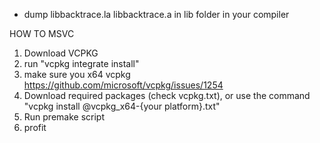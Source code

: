 - dump libbacktrace.la libbacktrace.a in lib folder in your compiler

HOW TO MSVC 
1) Download VCPKG
2) run "vcpkg integrate install"
3) make sure you x64 vcpkg https://github.com/microsoft/vcpkg/issues/1254
4) Download required packages (check vcpkg.txt), 
or use the command "vcpkg install @vcpkg_x64-{your platform}.txt"
4) Run premake script
5) profit
